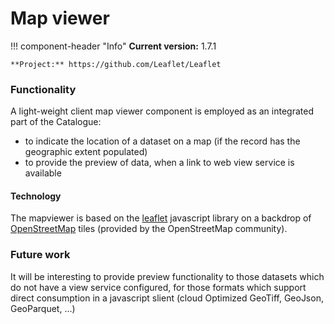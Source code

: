 # Map viewer

!!! component-header "Info"
    **Current version:** 1.7.1
    
    **Project:** https://github.com/Leaflet/Leaflet

### Functionality

A light-weight client map viewer component is employed as an integrated part of the Catalogue:

- to indicate the location of a dataset on a map (if the record has the geographic extent populated)
- to provide the preview of data, when a link to web view service is available

#### Technology

The mapviewer is based on the [leaflet](https://leaflet.org) javascript library on a backdrop of [OpenStreetMap](https://osm.org) tiles (provided by the OpenStreetMap community).

### Future work

It will be interesting to provide preview functionality to those datasets which do not have a view service configured, for those formats which support direct consumption in a javascript slient (cloud Optimized GeoTiff, GeoJson, GeoParquet, ...)
